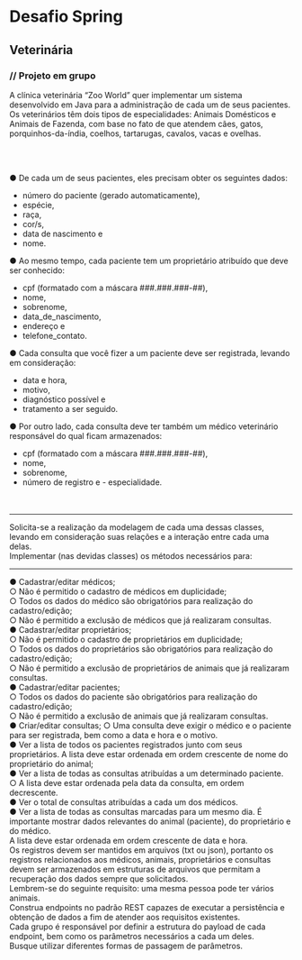 
# Desafio Spring
## Veterinária
### // Projeto em grupo

A clínica veterinária “Zoo World” quer implementar um sistema desenvolvido em Java para a administração de cada um de seus pacientes. Os veterinários têm dois tipos de especialidades: Animais Domésticos e Animais de Fazenda, com base no fato de que atendem cães, gatos, porquinhos-da-índia, coelhos, tartarugas, cavalos, vacas e ovelhas.

<br/><br/>

● De cada um de seus pacientes, eles precisam obter os seguintes dados:<br/>
  - número do paciente (gerado automaticamente),<br/>
  - espécie,<br/>
  - raça,<br/>
  - cor/s,<br/>
  - data de nascimento e<br/>
  - nome.<br/>

● Ao mesmo tempo, cada paciente tem um proprietário atribuído que deve ser conhecido:<br/>
  - cpf (formatado com a máscara ###.###.###-##),<br/>
  - nome,<br/>
  - sobrenome,<br/>
  - data_de_nascimento,<br/>
  - endereço e<br/>
  - telefone_contato.<br/>

● Cada consulta que você fizer a um paciente deve ser registrada, levando em consideração:<br/> 
  - data e hora,<br/>
  - motivo,<br/>
  - diagnóstico possível e<br/>
  - tratamento a ser seguido.<br/>

● Por outro lado, cada consulta deve ter também um médico veterinário responsável do qual ficam armazenados:<br/>
  - cpf (formatado com a máscara ###.###.###-##),<br/>
  - nome,<br/>
  - sobrenome,<br/>
  - número de registro e - especialidade.<br/>
<br/><br/>

---

Solicita-se a realização da modelagem de cada uma dessas classes, levando em consideração suas relações e a interação entre cada uma delas.<br/>
Implementar (nas devidas classes) os métodos necessários para:<br/>

---

● Cadastrar/editar médicos;<br/>
  ○ Não é permitido o cadastro de médicos em duplicidade;<br/>
  ○ Todos os dados do médico são obrigatórios para realização do cadastro/edição;<br/>
  ○ Não é permitido a exclusão de médicos que já realizaram consultas.<br/>
● Cadastrar/editar proprietários;<br/>
  ○ Não é permitido o cadastro de proprietários em duplicidade;<br/>
  ○ Todos os dados do proprietários são obrigatórios para realização do cadastro/edição;<br/>
  ○ Não é permitido a exclusão de proprietários de animais que já realizaram consultas.<br/>
● Cadastrar/editar pacientes;<br/>
  ○ Todos os dados do paciente são obrigatórios para realização do cadastro/edição;<br/>
  ○ Não é permitido a exclusão de animais que já realizaram consultas.<br/>
● Criar/editar consultas;
  ○ Uma consulta deve exigir o médico e o paciente para ser registrada, bem como a data e hora e o motivo.<br/>
● Ver a lista de todos os pacientes registrados junto com seus proprietários. A lista deve estar ordenada em ordem crescente de nome do proprietário do animal;<br/>
● Ver a lista de todas as consultas atribuídas a um determinado paciente. <br/>
  ○ A lista deve estar ordenada pela data da consulta, em ordem decrescente.<br/>
● Ver o total de consultas atribuídas a cada um dos médicos.<br/>
● Ver a lista de todas as consultas marcadas para um mesmo dia. É importante mostrar dados relevantes do animal (paciente), do proprietário e do médico. <br/>
A lista deve estar ordenada em ordem crescente de data e hora.<br/>
Os registros devem ser mantidos em arquivos (txt ou json), portanto os registros relacionados aos médicos, animais, proprietários e consultas devem ser armazenados em estruturas de arquivos que permitam a recuperação dos dados sempre que solicitados. <br/>
Lembrem-se do seguinte requisito: uma mesma pessoa pode ter vários animais.<br/>
Construa endpoints no padrão REST capazes de executar a persistência e obtenção de dados a fim de atender aos requisitos existentes. <br/>
Cada grupo é responsável por definir a estrutura do payload de cada endpoint, bem como os parâmetros necessários a cada um deles. <br/>
Busque utilizar diferentes formas de passagem de parâmetros.<br/>
